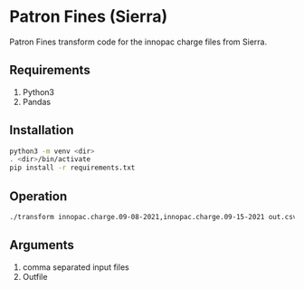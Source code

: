 # Patron Fines (Sierra)

Patron Fines transform code for the innopac charge files from Sierra.

## Requirements

1. Python3
2. Pandas

## Installation

```sh
python3 -m venv <dir> 
. <dir>/bin/activate 
pip install -r requirements.txt
```
## Operation
```sh
./transform innopac.charge.09-08-2021,innopac.charge.09-15-2021 out.csv
```
## Arguments

1. comma separated input files
1. Outfile